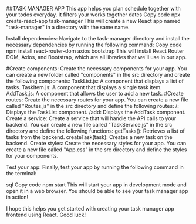 ##TASK MANAGER APP
This app helps you plan schedule together with your todos everyday.
It filters your works together dates
Copy code
npx create-react-app task-manager
This will create a new React app named "task-manager" in a directory with the same name.

Install dependencies: 
Navigate to the task-manager directory and install the necessary dependencies by running the following command:
Copy code
npm install react-router-dom axios bootstrap
This will install React Router DOM, Axios, and Bootstrap, which are all libraries that we'll use in our app.

#Create components: Create the necessary components for your app. You can create a new folder called "components" in the src directory and create the following components:
TaskList.js: A component that displays a list of tasks.
TaskItem.js: A component that displays a single task item.
AddTask.js: A component that allows the user to add a new task.
#Create routes: Create the necessary routes for your app. You can create a new file called "Routes.js" in the src directory and define the following routes:
/: Displays the TaskList component.
/add: Displays the AddTask component.
Create a service: Create a service that will handle the API calls to your backend. You can create a new file called "TaskService.js" in the src directory and define the following functions:
getTasks(): Retrieves a list of tasks from the backend.
createTask(task): Creates a new task on the backend.
Create styles: Create the necessary styles for your app. You can create a new file called "App.css" in the src directory and define the styles for your components.

Test your app: Finally, test your app by running the following command in the terminal:

sql
Copy code
npm start
This will start your app in development mode and open it in a web browser. You should be able to see your task manager app in action!

I hope this helps you get started with creating your task manager app frontend using React. Good luck!




